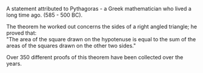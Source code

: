 A statement attributed to Pythagoras - a Greek mathematician who lived a
long time ago. (585 - 500 BC).

The theorem he worked out concerns the sides of a right angled triangle;
he proved that:\
 "The area of the square drawn on the hypotenuse is equal to the sum of
the areas of the squares drawn on the other two sides."

Over 350 different proofs of this theorem have been collected over the
years.
